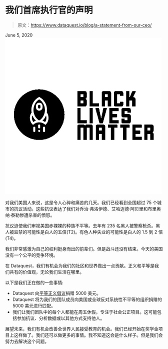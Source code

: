 # 我们首席执行官的声明

> 原文：<https://www.dataquest.io/blog/a-statement-from-our-ceo/>

June 5, 2020![](img/efdf3b8ec88dab0845788b52f743a7b5.png)

对我们美国人来说，这是令人心碎和痛苦的几天。我们已经看到全国超过 75 个城市的抗议活动。这些抗议表达了我们对乔治·弗洛伊德、艾哈迈德·阿贝里和布里奥纳·泰勒惨遭杀害的愤怒。

抗议迫使我们审视美国赤裸裸的种族不平等。去年有 235 名黑人被警察枪杀。黑人被监禁的可能性是白人的五倍(T2)。有色人种失业的可能性是白人的 1.5 到 2 倍(T4)。

我们非常感激为自己的权利挺身而出的前辈们。但是战斗还没有结束。今天的美国没有一个公平的竞争环境。

在 Dataquest，我们有机会为我们的社区和世界做出一点贡献。正义和平等是我们共有的价值观，无论我们生活在哪里。

以下是我们正在做的一些事情:

*   Dataquest 向[平等正义倡议](https://eji.org/)捐赠 5000 美元。
*   Dataquest 将为我们的团队成员向美国或全球反对系统性不平等的组织捐赠的 5000 美元进行匹配。
*   我们让我们团队中的每个人都能在周五休假，专注于社会公正项目。这可能包括参加抗议、分析数据或以其他方式支持他人。

展望未来，我们有机会改善全世界人民接受教育的机会。我们已经开始在奖学金项目上这样做了。我们还可以做更多的事情。我不知道这会是什么样子。但是我们会努力去解决这个问题。